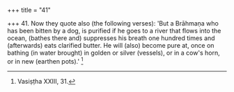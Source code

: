 +++
title = "41"

+++
41. Now they quote also (the following verses): 'But a Brāhmaṇa who has been bitten by a dog, is purified if he goes to a river that flows into the ocean, (bathes there and) suppresses his breath one hundred times and (afterwards) eats clarified butter. He will (also) become pure at, once on bathing (in water brought) in golden or silver (vessels), or in a cow's horn, or in new (earthen pots).' [^31] 


[^31]:  Vasiṣṭha XXIII, 31.
